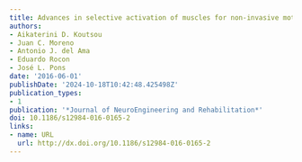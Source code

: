```yaml
---
title: Advances in selective activation of muscles for non-invasive motor neuroprostheses
authors:
- Aikaterini D. Koutsou
- Juan C. Moreno
- Antonio J. del Ama
- Eduardo Rocon
- José L. Pons
date: '2016-06-01'
publishDate: '2024-10-18T10:42:48.425498Z'
publication_types:
- 1
publication: '*Journal of NeuroEngineering and Rehabilitation*'
doi: 10.1186/s12984-016-0165-2
links:
- name: URL
  url: http://dx.doi.org/10.1186/s12984-016-0165-2
---
```

